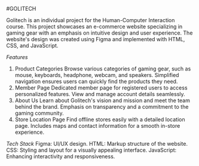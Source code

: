 #GOLITECH

Golitech is an individual project for the Human-Computer Interaction course. This project showcases an e-commerce website specializing in gaming gear with an emphasis on intuitive design and user experience. The website's design was created using Figma and implemented with HTML, CSS, and JavaScript.

*Features*
1. Product Categories
Browse various categories of gaming gear, such as mouse, keyboards, headphone, webcam, and speakers.
Simplified navigation ensures users can quickly find the products they need.
2. Member Page
Dedicated member page for registered users to access personalized features.
View and manage account details seamlessly.
3. About Us
Learn about Golitech's vision and mission and meet the team behind the brand.
Emphasis on transparency and a commitment to the gaming community.
4. Store Location Page
Find offline stores easily with a detailed location page.
Includes maps and contact information for a smooth in-store experience.

*Tech Stack*
Figma: UI/UX design.
HTML: Markup structure of the website.
CSS: Styling and layout for a visually appealing interface.
JavaScript: Enhancing interactivity and responsiveness.

